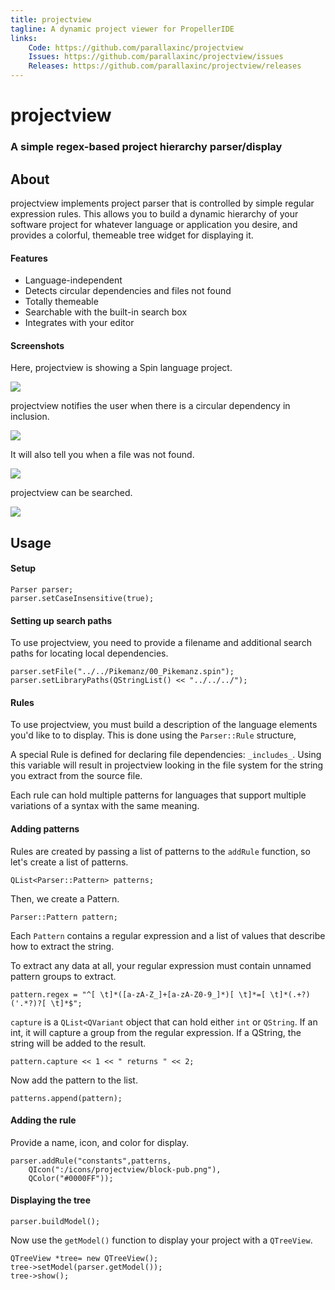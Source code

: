```yaml
---
title: projectview
tagline: A dynamic project viewer for PropellerIDE
links:
    Code: https://github.com/parallaxinc/projectview
    Issues: https://github.com/parallaxinc/projectview/issues
    Releases: https://github.com/parallaxinc/projectview/releases
---
```

# projectview

### A simple regex-based project hierarchy parser/display

## About

projectview implements project parser that is controlled by simple regular expression rules. This allows you to build a dynamic hierarchy of your software project for whatever language or application you desire, and provides a colorful, themeable tree widget for displaying it.

#### Features

* Language-independent
* Detects circular dependencies and files not found
* Totally themeable
* Searchable with the built-in search box
* Integrates with your editor

#### Screenshots

Here, projectview is showing a Spin language project.

![](https://raw.githubusercontent.com/parallaxinc/projectview/master/screenshots/projectview.png)

projectview notifies the user when there is a circular dependency in inclusion.

![](https://raw.githubusercontent.com/parallaxinc/projectview/master/screenshots/circular.png)

It will also tell you when a file was not found.

![](https://raw.githubusercontent.com/parallaxinc/projectview/master/screenshots/notfound.png)

projectview can be searched.

![](https://raw.githubusercontent.com/parallaxinc/projectview/master/screenshots/search.png)

## Usage

#### Setup

    Parser parser;
    parser.setCaseInsensitive(true);

#### Setting up search paths

To use projectview, you need to provide a filename and
additional search paths for locating local dependencies.

    parser.setFile("../../Pikemanz/00_Pikemanz.spin");
    parser.setLibraryPaths(QStringList() << "../../../");

#### Rules

To use projectview, you must build a description of the
language elements you'd like to to display. This is done using the
`Parser::Rule` structure,

A special Rule is defined for declaring file dependencies: `_includes_`.
Using this variable will result in projectview looking in the file system
for the string you extract from the source file.

Each rule can hold multiple patterns for languages that support multiple
variations of a syntax with the same meaning.

#### Adding patterns

Rules are created by passing a list of patterns to the `addRule` function,
so let's create a list of patterns.

    QList<Parser::Pattern> patterns;

Then, we create a Pattern.

    Parser::Pattern pattern;

Each `Pattern` contains a regular expression and a list
of values that describe how to extract the string.

To extract any data at all, your regular expression must contain
unnamed pattern groups to extract.

    pattern.regex = "^[ \t]*([a-zA-Z_]+[a-zA-Z0-9_]*)[ \t]*=[ \t]*(.+?)('.*?)?[ \t]*$";

`capture` is a `QList<QVariant` object that can hold either `int` or
`QString`. If an int, it will capture a group from the regular expression. If
a QString, the string will be added to the result.

    pattern.capture << 1 << " returns " << 2;

Now add the pattern to the list.

    patterns.append(pattern);

#### Adding the rule

Provide a name, icon, and color for display.

    parser.addRule("constants",patterns,
        QIcon(":/icons/projectview/block-pub.png"),
        QColor("#0000FF"));

#### Displaying the tree

    parser.buildModel();
    
Now use the `getModel()` function to display your project with a 
`QTreeView`.

    QTreeView *tree= new QTreeView();
    tree->setModel(parser.getModel());
    tree->show();

